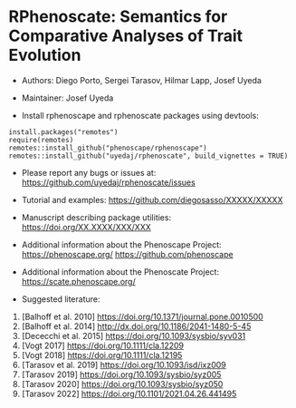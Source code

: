 # RPhenoscate: Semantics for Comparative Analyses of Trait Evolution # 

-   Authors: Diego Porto, Sergei Tarasov, Hilmar Lapp, Josef Uyeda
-   Maintainer: Josef Uyeda


-   Install rphenoscape and rphenoscate packages using devtools:
```
install.packages("remotes")
require(remotes)
remotes::install_github("phenoscape/rphenoscape")
remotes::install_github("uyedaj/rphenoscate", build_vignettes = TRUE)
```


-   Please report any bugs or issues at:
https://github.com/uyedaj/rphenoscate/issues


-   Tutorial and examples:
https://github.com/diegosasso/XXXXX/XXXXX


-   Manuscript describing package utilities:
https://doi.org/XX.XXXX/XXX/XXX


-	Additional information about the Phenoscape Project:
https://phenoscape.org/
https://github.com/phenoscape


-	Additional information about the Phenoscate Project:
https://scate.phenoscape.org/


-   Suggested literature:
1. [Balhoff et al. 2010] https://doi.org/10.1371/journal.pone.0010500
2. [Balhoff et al. 2014] http://dx.doi.org/10.1186/2041-1480-5-45
3. [Dececchi et al. 2015] https://doi.org/10.1093/sysbio/syv031
4. [Vogt 2017] https://doi.org/10.1111/cla.12209
5. [Vogt 2018]  https://doi.org/10.1111/cla.12195
6. [Tarasov et al. 2019] https://doi.org/10.1093/isd/ixz009
7. [Tarasov 2019] https://doi.org/10.1093/sysbio/syz005
8. [Tarasov 2020] https://doi.org/10.1093/sysbio/syz050
9. [Tarasov 2022] https://doi.org/10.1101/2021.04.26.441495
